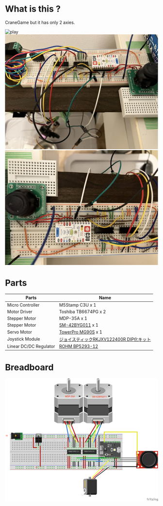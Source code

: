# What is this ?

CraneGame but it has only 2 axies.

![play](images/play.gif)
![circuit1](images/circuit_1.jpg)
![circuit2](images/circuit_2.jpg)

# Parts

| Parts            | Name                 |
|------------------|----------------------|
| Micro Controller | M5Stamp C3U      x 1 |
| Motor Driver     | Toshiba TB6674PG x 2 |
| Stepper Motor    | MDP-35A          x 1 |
| Stepper Motor    | [SM-42BYG011](https://akizukidenshi.com/catalog/g/g105372/)      x 1 |
| Servo Motor      | [TowerPro MG90S](https://akizukidenshi.com/catalog/g/g113227/) x 1 |
| Joystick Module  | [ジョイスティックRKJXV122400R DIP化キット](https://akizukidenshi.com/catalog/g/g115433/) |
| Linear DC/DC Regulator | [ROHM BP5293-12](https://akizukidenshi.com/catalog/g/g111189/) |

# Breadboard
![Breadboard](CraneGame.png)
